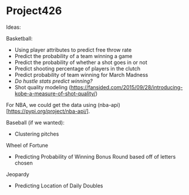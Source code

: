 # Project426

Ideas:

Basketball:

 - Using player attributes to predict free throw rate
 - Predict the probability of a team winning a game
 - Predict the probability of whether a shot goes in or not
 - Predict shooting percentage of players in the clutch
 - Predict probability of team winning for March Madness
 - *Do hustle stats predict winning?*
 - Shot quality modeling (https://fansided.com/2015/09/28/introducing-kobe-a-measure-of-shot-quality/)

For NBA, we could get the data using (nba-api)[https://pypi.org/project/nba-api/].

Baseball (if we wanted):

- Clustering pitches

Wheel of Fortune

 - Predicting Probability of Winning Bonus Round based off of letters chosen

Jeopardy

 - Predicting Location of Daily Doubles

